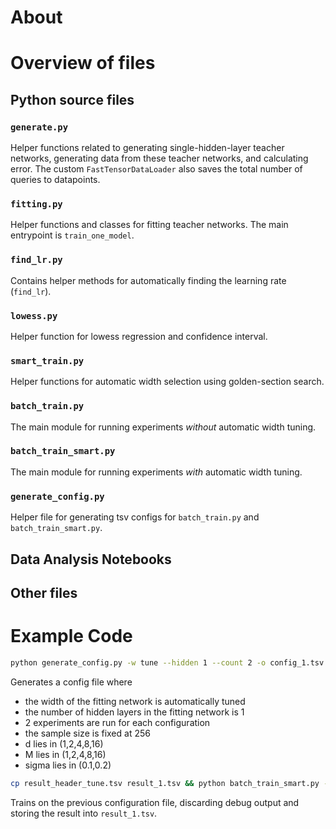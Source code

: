 # About
# Overview of files
## Python source files
### `generate.py`
Helper functions related to generating single-hidden-layer teacher networks, generating data from these teacher networks, and calculating error.
The custom `FastTensorDataLoader` also saves the total number of queries to datapoints.
### `fitting.py`
Helper functions and classes for fitting teacher networks.
The main entrypoint is `train_one_model`.

### `find_lr.py`
Contains helper methods for automatically finding the learning rate (`find_lr`).

### `lowess.py`
Helper function for lowess regression and confidence interval.

### `smart_train.py`
Helper functions for automatic width selection using golden-section search.

### `batch_train.py`
The main module for running experiments *without* automatic width tuning.

### `batch_train_smart.py`
The main module for running experiments *with* automatic width tuning.

### `generate_config.py`
Helper file for generating tsv configs for `batch_train.py` and `batch_train_smart.py`.

## Data Analysis Notebooks

## Other files

# Example Code
```bash
python generate_config.py -w tune --hidden 1 --count 2 -o config_1.tsv fixed-N -N 256 -d 16 -M 16 -n 0.1 0.2
```
Generates a config file where
- the width of the fitting network is automatically tuned
- the number of hidden layers in the fitting network is 1
- 2 experiments are run for each configuration
- the sample size is fixed at 256
- d lies in (1,2,4,8,16)
- M lies in (1,2,4,8,16)
- sigma lies in (0.1,0.2)

```bash
cp result_header_tune.tsv result_1.tsv && python batch_train_smart.py --file config_1.tsv 2>/dev/null >> result_1.tsv
```
Trains on the previous configuration file, discarding debug output and storing the result into `result_1.tsv`.
